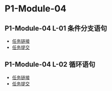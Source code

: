 # P1-Module-04

## P1-Module-04 L-01 条件分支语句
- [任务链接](https://www.zybuluo.com/Simpleaaa/note/1628188)
- [任务提交](./L-01/README.md)

## P1-Module-04 L-02 循环语句
- [任务链接](https://www.zybuluo.com/Simpleaaa/note/1628191)
- [任务提交](./L-02/README.md)
